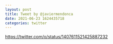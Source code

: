 ```yaml
--- 
layout: post 
title: Tweet by @javiermendonca 
date: 2021-06-23 1624435718 
categories: twitter 
--- 
```

https://twitter.com/o/status/1407611521425887232